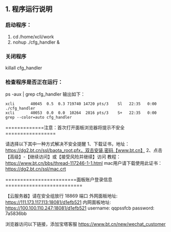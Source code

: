 ## 1. 程序运行说明
### 启动程序： 
1. cd /home/xcli/work
2. nohup  ./cfg_handler  & 

### 关闭程序
killall cfg_handler

### 检查程序是否正在运行：

ps -aux | grep cfg_handler 
输出如下：
```
xcli       40045  0.5  0.3 719740 14720 pts/3    Sl   22:35   0:00 ./cfg_handler
xcli       40053  0.0  0.0  10264  2816 pts/3    S+   22:35   0:00 grep --color=auto cfg_handler

```


=============注意：首次打开面板浏览器将提示不安全=================

 请选择以下其中一种方式解决不安全提醒
 1、下载证书，地址：https://dg2.bt.cn/ssl/baota_root.pfx，双击安装,密码【www.bt.cn】
 2、点击【高级】-【继续访问】或【接受风险并继续】访问
 教程：https://www.bt.cn/bbs/thread-117246-1-1.html
 mac用户请下载使用此证书：https://dg2.bt.cn/ssl/mac.crt

========================面板账户登录信息==========================

 【云服务器】请在安全组放行 18869 端口
 外网面板地址: https://111.173.117.113:18081/d1efb521
 内网面板地址: https://100.100.110.247:18081/d1efb521
 username: qqpssfcb
 password: 7a5836bb

 浏览器访问以下链接，添加宝塔客服
 https://www.bt.cn/new/wechat_customer

